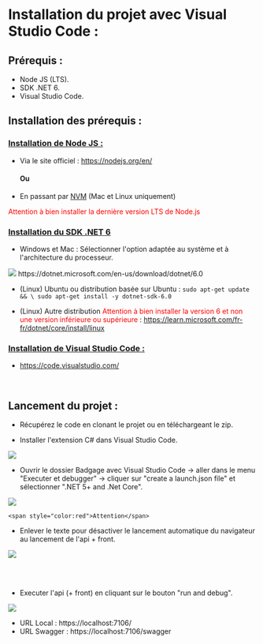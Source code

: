 Installation du projet avec Visual Studio Code :
=============

## Prérequis :
- Node JS (LTS).
- SDK .NET 6.
- Visual Studio Code.

## Installation des prérequis :

### <ins>Installation de Node JS :</ins>
- Via le site officiel : https://nodejs.org/en/ 
    #### Ou
- En passant par [NVM](https://github.com/nvm-sh/nvm) (Mac et Linux uniquement)

<span style="color:red"> Attention à bien installer la dernière version LTS de Node.js </span>

### <ins>Installation du SDK .NET 6</ins>

- Windows et Mac : Sélectionner l'option adaptée au système et à l'architecture du processeur.
<img src="https://raw.githubusercontent.com/huhulacolle/Badgage/doc/installation/Docs/img/dotnet%20download.png">
https://dotnet.microsoft.com/en-us/download/dotnet/6.0

- (Linux) Ubuntu ou distribution basée sur Ubuntu : ```sudo apt-get update && \ sudo apt-get install -y dotnet-sdk-6.0```

- (Linux) Autre distribution <span style="color:red">Attention à bien installer la version 6 et non une version inférieure ou supérieure </span> : https://learn.microsoft.com/fr-fr/dotnet/core/install/linux

### <ins>Installation de Visual Studio Code :</ins>
- https://code.visualstudio.com/
<br>

## Lancement du projet :
- Récupérez le code en clonant le projet ou en téléchargeant le zip. <br>

- Installer l'extension C# dans Visual Studio Code.
<img src="https://raw.githubusercontent.com/huhulacolle/Badgage/doc/installation/Docs/img/extension%20c%23.png">

- Ouvrir le dossier Badgage avec Visual Studio Code -> aller dans le menu "Executer et debugger" -> cliquer sur "create a launch.json file" et sélectionner ".NET 5+ and .Net Core".
<img src="https://raw.githubusercontent.com/huhulacolle/Badgage/doc/installation/Docs/img/create%20launch.json.png">

    <span style="color:red">Attention</span>
- Enlever le texte pour désactiver le lancement automatique du navigateur au lancement de l'api + front.
<img src="https://raw.githubusercontent.com/huhulacolle/Badgage/doc/installation/Docs/img/ne%20pas%20ouvrir%20le%20navigateur.png">

<br><br>
- Executer l'api (+ front) en cliquant sur le bouton "run and debug".
<img src="https://raw.githubusercontent.com/huhulacolle/Badgage/doc/installation/Docs/img/run.png">


- URL Local : https://localhost:7106/
- URL Swagger : https://localhost:7106/swagger